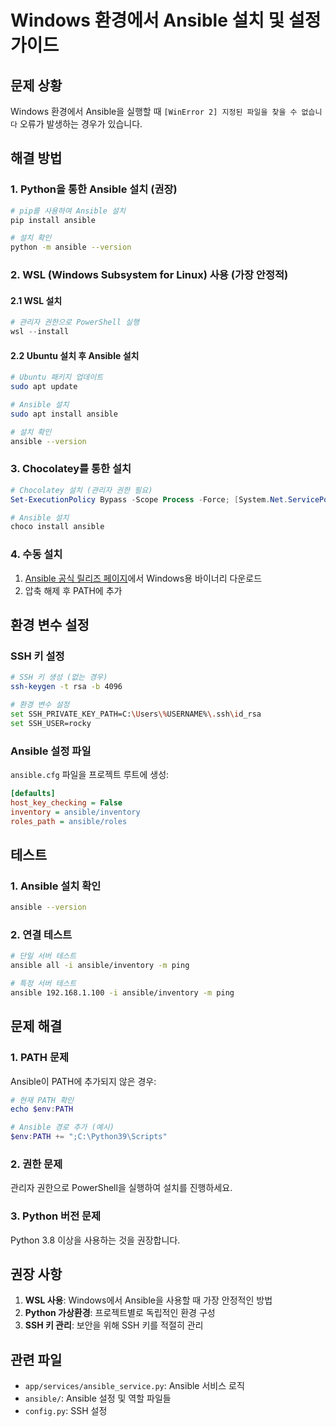 # Windows 환경에서 Ansible 설치 및 설정 가이드

## 문제 상황
Windows 환경에서 Ansible을 실행할 때 `[WinError 2] 지정된 파일을 찾을 수 없습니다` 오류가 발생하는 경우가 있습니다.

## 해결 방법

### 1. Python을 통한 Ansible 설치 (권장)

```bash
# pip를 사용하여 Ansible 설치
pip install ansible

# 설치 확인
python -m ansible --version
```

### 2. WSL (Windows Subsystem for Linux) 사용 (가장 안정적)

#### 2.1 WSL 설치
```powershell
# 관리자 권한으로 PowerShell 실행
wsl --install
```

#### 2.2 Ubuntu 설치 후 Ansible 설치
```bash
# Ubuntu 패키지 업데이트
sudo apt update

# Ansible 설치
sudo apt install ansible

# 설치 확인
ansible --version
```

### 3. Chocolatey를 통한 설치

```powershell
# Chocolatey 설치 (관리자 권한 필요)
Set-ExecutionPolicy Bypass -Scope Process -Force; [System.Net.ServicePointManager]::SecurityProtocol = [System.Net.ServicePointManager]::SecurityProtocol -bor 3072; iex ((New-Object System.Net.WebClient).DownloadString('https://community.chocolatey.org/install.ps1'))

# Ansible 설치
choco install ansible
```

### 4. 수동 설치

1. [Ansible 공식 릴리즈 페이지](https://github.com/ansible/ansible/releases)에서 Windows용 바이너리 다운로드
2. 압축 해제 후 PATH에 추가

## 환경 변수 설정

### SSH 키 설정
```bash
# SSH 키 생성 (없는 경우)
ssh-keygen -t rsa -b 4096

# 환경 변수 설정
set SSH_PRIVATE_KEY_PATH=C:\Users\%USERNAME%\.ssh\id_rsa
set SSH_USER=rocky
```

### Ansible 설정 파일
`ansible.cfg` 파일을 프로젝트 루트에 생성:

```ini
[defaults]
host_key_checking = False
inventory = ansible/inventory
roles_path = ansible/roles
```

## 테스트

### 1. Ansible 설치 확인
```bash
ansible --version
```

### 2. 연결 테스트
```bash
# 단일 서버 테스트
ansible all -i ansible/inventory -m ping

# 특정 서버 테스트
ansible 192.168.1.100 -i ansible/inventory -m ping
```

## 문제 해결

### 1. PATH 문제
Ansible이 PATH에 추가되지 않은 경우:
```powershell
# 현재 PATH 확인
echo $env:PATH

# Ansible 경로 추가 (예시)
$env:PATH += ";C:\Python39\Scripts"
```

### 2. 권한 문제
관리자 권한으로 PowerShell을 실행하여 설치를 진행하세요.

### 3. Python 버전 문제
Python 3.8 이상을 사용하는 것을 권장합니다.

## 권장 사항

1. **WSL 사용**: Windows에서 Ansible을 사용할 때 가장 안정적인 방법
2. **Python 가상환경**: 프로젝트별로 독립적인 환경 구성
3. **SSH 키 관리**: 보안을 위해 SSH 키를 적절히 관리

## 관련 파일

- `app/services/ansible_service.py`: Ansible 서비스 로직
- `ansible/`: Ansible 설정 및 역할 파일들
- `config.py`: SSH 설정 